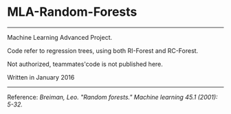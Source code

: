 # MLA-Random-Forests
------

Machine Learning Advanced Project.

Code refer to regression trees, using both RI-Forest and RC-Forest.

Not authorized, teammates'code is not published here.

Written in January 2016

------
Reference:
<cite>Breiman, Leo. "Random forests." Machine learning 45.1 (2001): 5-32.</cite>

